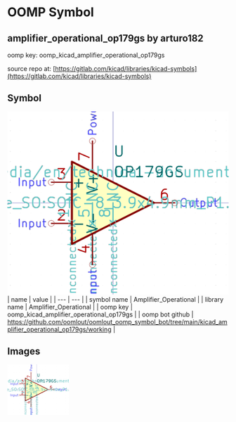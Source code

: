 # OOMP Symbol  
## amplifier_operational_op179gs  by arturo182  
  
oomp key: oomp_kicad_amplifier_operational_op179gs  
  
source repo at: [https://gitlab.com/kicad/libraries/kicad-symbols](https://gitlab.com/kicad/libraries/kicad-symbols)  
## Symbol  
  
[![working.png](working_600.png)](working.png)  
| name | value | 
| --- | --- | 
| symbol name | Amplifier_Operational | 
| library name | Amplifier_Operational | 
| oomp key | oomp_kicad_amplifier_operational_op179gs | 
| oomp bot github | https://github.com/oomlout/oomlout_oomp_symbol_bot/tree/main/kicad_amplifier_operational_op179gs/working | 
## Images  
  
[![working.png](working_140.png)](working.png)  
